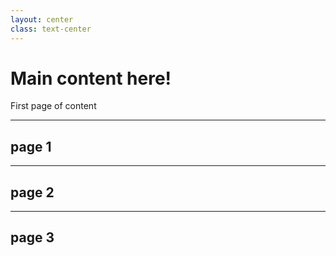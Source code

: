 ```yaml
---
layout: center
class: text-center
---
```

# Main content here!
First page of content

---

## page 1

---

## page 2

---

## page 3

